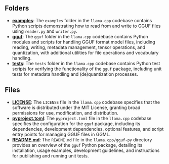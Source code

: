 ## Folders
- **[examples](gguf-py/examples.driver.md)**: The `examples` folder in the `llama.cpp` codebase contains Python scripts demonstrating how to read from and write to GGUF files using `reader.py` and `writer.py`.
- **[gguf](gguf-py/gguf.driver.md)**: The `gguf` folder in the `llama.cpp` codebase contains Python modules and scripts for handling GGUF format model files, including reading, writing, metadata management, tensor operations, and quantization, with additional utilities for file operations and vocabulary handling.
- **[tests](gguf-py/tests.driver.md)**: The `tests` folder in the `llama.cpp` codebase contains Python test scripts for verifying the functionality of the `gguf` package, including unit tests for metadata handling and (de)quantization processes.

## Files
- **[LICENSE](gguf-py/LICENSE.driver.md)**: The `LICENSE` file in the `llama.cpp` codebase specifies that the software is distributed under the MIT License, granting broad permissions for use, modification, and distribution.
- **[pyproject.toml](gguf-py/pyproject.toml.driver.md)**: The `pyproject.toml` file in the `llama.cpp` codebase specifies the configuration for the `gguf` package, including its dependencies, development dependencies, optional features, and script entry points for managing GGUF files in GGML.
- **[README.md](gguf-py/README.md.driver.md)**: The `README.md` file in the `llama.cpp/gguf-py` directory provides an overview of the `gguf` Python package, detailing its installation, usage examples, development guidelines, and instructions for publishing and running unit tests.
